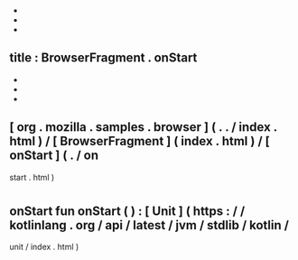 -
-
-
title
:
BrowserFragment
.
onStart
-
-
-
-
[
org
.
mozilla
.
samples
.
browser
]
(
.
.
/
index
.
html
)
/
[
BrowserFragment
]
(
index
.
html
)
/
[
onStart
]
(
.
/
on
-
start
.
html
)
#
onStart
fun
onStart
(
)
:
[
Unit
]
(
https
:
/
/
kotlinlang
.
org
/
api
/
latest
/
jvm
/
stdlib
/
kotlin
/
-
unit
/
index
.
html
)
